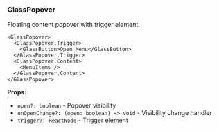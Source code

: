 ### GlassPopover

Floating content popover with trigger element.

```tsx
<GlassPopover>
  <GlassPopover.Trigger>
    <GlassButton>Open Menu</GlassButton>
  </GlassPopover.Trigger>
  <GlassPopover.Content>
    <MenuItems />
  </GlassPopover.Content>
</GlassPopover>
```

**Props:**
- `open?: boolean` - Popover visibility
- `onOpenChange?: (open: boolean) => void` - Visibility change handler
- `trigger?: ReactNode` - Trigger element

